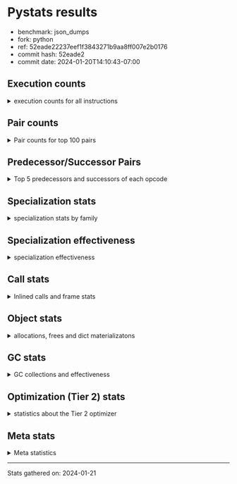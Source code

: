 
# Pystats results

- benchmark: json_dumps
- fork: python
- ref: 52eade22237eef1f3843271b9aa8ff007e2b0176
- commit hash: 52eade2
- commit date: 2024-01-20T14:10:43-07:00

## Execution counts

<details>
<summary> execution counts for all instructions </summary>

|Name | Count | Self | Cumulative | Miss ratio | 
|---|---:|---:|---:|---:|
| LOAD_FAST | 74,263,040 | 22.8% | 22.8% |  |
| TO_BOOL_BOOL | 25,606,200 | 7.9% | 30.7% |  |
| LOAD_ATTR_INSTANCE_VALUE | 20,484,960 | 6.3% | 37.0% |  |
| POP_JUMP_IF_FALSE | 17,924,560 | 5.5% | 42.5% |  |
| LOAD_GLOBAL_MODULE | 17,924,460 | 5.5% | 48.0% |  |
| STORE_FAST | 15,364,880 | 4.7% | 52.8% |  |
| LOAD_GLOBAL_BUILTIN | 15,363,780 | 4.7% | 57.5% |  |
| LOAD_CONST | 12,803,280 | 3.9% | 61.4% |  |
| POP_JUMP_IF_NOT_NONE | 12,803,200 | 3.9% | 65.3% |  |
| POP_JUMP_IF_TRUE | 10,242,560 | 3.1% | 68.5% |  |
| CALL | 7,685,600 | 2.4% | 70.9% |  |
| RESUME_CHECK | 7,682,540 | 2.4% | 73.2% |  |
| RETURN_VALUE | 7,682,000 | 2.4% | 75.6% |  |
| JUMP_FORWARD | 7,681,920 | 2.4% | 77.9% |  |
| LOAD_ATTR | 5,123,560 | 1.6% | 79.5% |  |
| PUSH_NULL | 5,122,240 | 1.6% | 81.1% |  |
| BUILD_TUPLE | 5,121,280 | 1.6% | 82.7% |  |
| LOAD_FAST_LOAD_FAST | 5,121,280 | 1.6% | 84.2% |  |
| CALL_ISINSTANCE | 5,121,240 | 1.6% | 85.8% |  |
| LOAD_ATTR_METHOD_WITH_VALUES | 5,121,240 | 1.6% | 87.4% |  |
| LOAD_ATTR_NONDESCRIPTOR_WITH_VALUES | 5,121,240 | 1.6% | 89.0% |  |
| FOR_ITER_RANGE | 2,563,880 | 0.8% | 89.8% |  |
| JUMP_BACKWARD | 2,563,840 | 0.8% | 90.5% |  |
| TO_BOOL | 2,561,860 | 0.8% | 91.3% |  |
| POP_TOP | 2,561,360 | 0.8% | 92.1% |  |
| LOAD_ATTR_MODULE | 2,560,740 | 0.8% | 92.9% |  |
| MAKE_FUNCTION | 2,560,640 | 0.8% | 93.7% |  |
| UNARY_NEGATIVE | 2,560,640 | 0.8% | 94.5% |  |
| BUILD_MAP | 2,560,640 | 0.8% | 95.3% |  |
| CALL_KW | 2,560,640 | 0.8% | 96.1% |  |
| POP_JUMP_IF_NONE | 2,560,640 | 0.8% | 96.8% |  |
| SET_FUNCTION_ATTRIBUTE | 2,560,640 | 0.8% | 97.6% |  |
| CALL_METHOD_DESCRIPTOR_O | 2,560,620 | 0.8% | 98.4% |  |
| CALL_PY_EXACT_ARGS | 2,560,620 | 0.8% | 99.2% |  |
| LOAD_ATTR_METHOD_NO_DICT | 2,560,620 | 0.8% | 100.0% |  |
| GET_ITER | 3,280 | 0.0% | 100.0% |  |
| FOR_ITER_LIST | 3,180 | 0.0% | 100.0% |  |
| STORE_FAST_STORE_FAST | 2,560 | 0.0% | 100.0% |  |
| UNPACK_SEQUENCE_TWO_TUPLE | 2,540 | 0.0% | 100.0% |  |
| INTERPRETER_EXIT | 640 | 0.0% | 100.0% |  |
| LOAD_GLOBAL | 640 | 0.0% | 100.0% |  |
| RETURN_CONST | 640 | 0.0% | 100.0% |  |
| LOAD_DEREF | 160 | 0.0% | 100.0% |  |
| FOR_ITER | 120 | 0.0% | 100.0% |  |
| RESUME | 100 | 0.0% | 100.0% |  |
| NOP | 80 | 0.0% | 100.0% |  |
| CALL_FUNCTION_EX | 80 | 0.0% | 100.0% |  |
| COPY_FREE_VARS | 80 | 0.0% | 100.0% |  |
| BINARY_OP_SUBTRACT_FLOAT | 60 | 0.0% | 100.0% |  |
| CALL_BUILTIN_CLASS | 60 | 0.0% | 100.0% |  |
| COMPARE_OP_INT | 60 | 0.0% | 100.0% |  |
| BINARY_OP | 40 | 0.0% | 100.0% |  |
| COMPARE_OP | 40 | 0.0% | 100.0% |  |
| UNPACK_SEQUENCE | 40 | 0.0% | 100.0% |  |


</details>

## Pair counts

<details>
<summary> Pair counts for top 100 pairs </summary>

|Pair | Count | Self | Cumulative | 
|---|---:|---:|---:|
| TO_BOOL_BOOL POP_JUMP_IF_FALSE | 17,924,340 | 5.5% | 5.5% |
| LOAD_FAST LOAD_ATTR_INSTANCE_VALUE | 17,924,200 | 5.5% | 11.0% |
| LOAD_FAST TO_BOOL_BOOL | 15,363,600 | 4.7% | 15.7% |
| LOAD_FAST POP_JUMP_IF_NOT_NONE | 10,242,560 | 3.1% | 18.9% |
| POP_JUMP_IF_FALSE LOAD_FAST | 10,242,560 | 3.1% | 22.0% |
| POP_JUMP_IF_NOT_NONE LOAD_FAST | 10,242,560 | 3.1% | 25.2% |
| JUMP_FORWARD LOAD_FAST | 7,681,920 | 2.4% | 27.6% |
| STORE_FAST JUMP_FORWARD | 7,681,920 | 2.4% | 29.9% |
| LOAD_ATTR_INSTANCE_VALUE LOAD_FAST | 7,681,860 | 2.4% | 32.3% |
| TO_BOOL_BOOL POP_JUMP_IF_TRUE | 7,681,860 | 2.4% | 34.6% |
| RESUME_CHECK LOAD_FAST | 5,121,860 | 1.6% | 36.2% |
| PUSH_NULL LOAD_FAST | 5,121,360 | 1.6% | 37.8% |
| LOAD_FAST LOAD_CONST | 5,121,360 | 1.6% | 39.4% |
| LOAD_GLOBAL_BUILTIN LOAD_FAST | 5,121,300 | 1.6% | 40.9% |
| POP_JUMP_IF_TRUE LOAD_FAST | 5,121,280 | 1.6% | 42.5% |
| LOAD_ATTR_METHOD_WITH_VALUES LOAD_FAST | 5,121,240 | 1.6% | 44.1% |
| LOAD_ATTR_NONDESCRIPTOR_WITH_VALUES LOAD_FAST | 5,121,240 | 1.6% | 45.7% |
| LOAD_FAST LOAD_ATTR_NONDESCRIPTOR_WITH_VALUES | 5,121,200 | 1.6% | 47.2% |
| LOAD_FAST LOAD_GLOBAL_BUILTIN | 5,121,200 | 1.6% | 48.8% |
| POP_JUMP_IF_FALSE LOAD_GLOBAL_MODULE | 5,121,200 | 1.6% | 50.4% |
| CALL_ISINSTANCE TO_BOOL_BOOL | 5,121,200 | 1.6% | 52.0% |
| LOAD_ATTR_INSTANCE_VALUE TO_BOOL_BOOL | 5,121,200 | 1.6% | 53.5% |
| STORE_FAST LOAD_FAST | 2,561,600 | 0.8% | 54.3% |
| LOAD_FAST PUSH_NULL | 2,561,440 | 0.8% | 55.1% |
| POP_TOP JUMP_BACKWARD | 2,561,280 | 0.8% | 55.9% |
| JUMP_BACKWARD FOR_ITER_RANGE | 2,561,240 | 0.8% | 56.7% |
| FOR_ITER_RANGE STORE_FAST | 2,561,240 | 0.8% | 57.5% |
| LOAD_FAST TO_BOOL | 2,560,880 | 0.8% | 58.3% |
| LOAD_FAST CALL | 2,560,760 | 0.8% | 59.0% |
| CALL STORE_FAST | 2,560,740 | 0.8% | 59.8% |
| TO_BOOL POP_JUMP_IF_TRUE | 2,560,700 | 0.8% | 60.6% |
| LOAD_FAST_LOAD_FAST LOAD_ATTR | 2,560,680 | 0.8% | 61.4% |
| LOAD_ATTR_MODULE PUSH_NULL | 2,560,680 | 0.8% | 62.2% |
| LOAD_GLOBAL_MODULE LOAD_ATTR_MODULE | 2,560,680 | 0.8% | 63.0% |
| CALL RETURN_VALUE | 2,560,660 | 0.8% | 63.8% |
| MAKE_FUNCTION SET_FUNCTION_ATTRIBUTE | 2,560,640 | 0.8% | 64.6% |
| RETURN_VALUE POP_TOP | 2,560,640 | 0.8% | 65.3% |
| RETURN_VALUE RETURN_VALUE | 2,560,640 | 0.8% | 66.1% |
| RETURN_VALUE STORE_FAST | 2,560,640 | 0.8% | 66.9% |
| UNARY_NEGATIVE BUILD_TUPLE | 2,560,640 | 0.8% | 67.7% |
| BUILD_MAP STORE_FAST | 2,560,640 | 0.8% | 68.5% |
| BUILD_TUPLE LOAD_CONST | 2,560,640 | 0.8% | 69.3% |
| LOAD_ATTR LOAD_FAST_LOAD_FAST | 2,560,640 | 0.8% | 70.1% |
| LOAD_CONST MAKE_FUNCTION | 2,560,640 | 0.8% | 70.9% |
| LOAD_CONST CALL | 2,560,640 | 0.8% | 71.6% |
| LOAD_CONST CALL_KW | 2,560,640 | 0.8% | 72.4% |
| LOAD_CONST LOAD_CONST | 2,560,640 | 0.8% | 73.2% |
| POP_JUMP_IF_FALSE BUILD_MAP | 2,560,640 | 0.8% | 74.0% |
| POP_JUMP_IF_NONE LOAD_FAST | 2,560,640 | 0.8% | 74.8% |
| POP_JUMP_IF_TRUE LOAD_CONST | 2,560,640 | 0.8% | 75.6% |
| SET_FUNCTION_ATTRIBUTE STORE_FAST | 2,560,640 | 0.8% | 76.4% |
| CALL RESUME_CHECK | 2,560,620 | 0.8% | 77.2% |
| CALL_KW RESUME_CHECK | 2,560,620 | 0.8% | 77.9% |
| CALL_METHOD_DESCRIPTOR_O RETURN_VALUE | 2,560,620 | 0.8% | 78.7% |
| CALL_PY_EXACT_ARGS RESUME_CHECK | 2,560,620 | 0.8% | 79.5% |
| LOAD_ATTR_INSTANCE_VALUE CALL | 2,560,620 | 0.8% | 80.3% |
| LOAD_ATTR_INSTANCE_VALUE POP_JUMP_IF_NOT_NONE | 2,560,620 | 0.8% | 81.1% |
| LOAD_ATTR_METHOD_NO_DICT LOAD_FAST | 2,560,620 | 0.8% | 81.9% |
| LOAD_GLOBAL_BUILTIN BUILD_TUPLE | 2,560,620 | 0.8% | 82.7% |
| LOAD_GLOBAL_BUILTIN LOAD_ATTR | 2,560,620 | 0.8% | 83.5% |
| LOAD_GLOBAL_MODULE UNARY_NEGATIVE | 2,560,620 | 0.8% | 84.2% |
| LOAD_GLOBAL_MODULE LOAD_FAST_LOAD_FAST | 2,560,620 | 0.8% | 85.0% |
| LOAD_GLOBAL_MODULE POP_JUMP_IF_NONE | 2,560,620 | 0.8% | 85.8% |
| LOAD_GLOBAL_MODULE STORE_FAST | 2,560,620 | 0.8% | 86.6% |
| BUILD_TUPLE CALL_ISINSTANCE | 2,560,600 | 0.8% | 87.4% |
| LOAD_ATTR LOAD_GLOBAL_MODULE | 2,560,600 | 0.8% | 88.2% |
| LOAD_CONST LOAD_ATTR_METHOD_NO_DICT | 2,560,600 | 0.8% | 89.0% |
| LOAD_FAST CALL_METHOD_DESCRIPTOR_O | 2,560,600 | 0.8% | 89.8% |
| LOAD_FAST CALL_PY_EXACT_ARGS | 2,560,600 | 0.8% | 90.5% |
| LOAD_FAST LOAD_ATTR_METHOD_WITH_VALUES | 2,560,600 | 0.8% | 91.3% |
| LOAD_FAST_LOAD_FAST LOAD_ATTR_INSTANCE_VALUE | 2,560,600 | 0.8% | 92.1% |
| POP_JUMP_IF_NOT_NONE LOAD_GLOBAL_MODULE | 2,560,600 | 0.8% | 92.9% |
| POP_JUMP_IF_TRUE LOAD_GLOBAL_MODULE | 2,560,600 | 0.8% | 93.7% |
| STORE_FAST LOAD_GLOBAL_BUILTIN | 2,560,600 | 0.8% | 94.5% |
| STORE_FAST LOAD_GLOBAL_MODULE | 2,560,600 | 0.8% | 95.3% |
| LOAD_ATTR_INSTANCE_VALUE LOAD_GLOBAL_BUILTIN | 2,560,600 | 0.8% | 96.1% |
| LOAD_GLOBAL_BUILTIN CALL_ISINSTANCE | 2,560,600 | 0.8% | 96.8% |
| LOAD_GLOBAL_BUILTIN LOAD_GLOBAL_BUILTIN | 2,560,600 | 0.8% | 97.6% |
| LOAD_GLOBAL_MODULE LOAD_ATTR_METHOD_WITH_VALUES | 2,560,600 | 0.8% | 98.4% |
| LOAD_GLOBAL_MODULE LOAD_GLOBAL_MODULE | 2,560,600 | 0.8% | 99.2% |
| RESUME_CHECK LOAD_GLOBAL_BUILTIN | 2,560,600 | 0.8% | 100.0% |
| LOAD_FAST GET_ITER | 3,280 | 0.0% | 100.0% |
| GET_ITER FOR_ITER_RANGE | 2,600 | 0.0% | 100.0% |
| CALL CALL | 2,600 | 0.0% | 100.0% |
| STORE_FAST_STORE_FAST LOAD_FAST | 2,560 | 0.0% | 100.0% |
| FOR_ITER_RANGE JUMP_BACKWARD | 2,560 | 0.0% | 100.0% |
| JUMP_BACKWARD FOR_ITER_LIST | 2,540 | 0.0% | 100.0% |
| UNPACK_SEQUENCE_TWO_TUPLE STORE_FAST_STORE_FAST | 2,540 | 0.0% | 100.0% |
| FOR_ITER_LIST UNPACK_SEQUENCE_TWO_TUPLE | 2,520 | 0.0% | 100.0% |
| LOAD_ATTR LOAD_ATTR | 1,640 | 0.0% | 100.0% |
| PUSH_NULL CALL | 880 | 0.0% | 100.0% |
| TO_BOOL TO_BOOL | 820 | 0.0% | 100.0% |
| CALL POP_TOP | 720 | 0.0% | 100.0% |
| RETURN_CONST INTERPRETER_EXIT | 640 | 0.0% | 100.0% |
| FOR_ITER_LIST RETURN_CONST | 640 | 0.0% | 100.0% |
| CACHE RESUME_CHECK | 620 | 0.0% | 100.0% |
| GET_ITER FOR_ITER_LIST | 620 | 0.0% | 100.0% |
| LOAD_FAST LOAD_ATTR | 400 | 0.0% | 100.0% |
| TO_BOOL TO_BOOL_BOOL | 200 | 0.0% | 100.0% |
| LOAD_GLOBAL LOAD_GLOBAL_MODULE | 180 | 0.0% | 100.0% |


</details>

## Predecessor/Successor Pairs

<details>
<summary> Top 5 predecessors and successors of each opcode </summary>

### CACHE

<details>
<summary> Successors and predecessors for CACHE </summary>

|Successors | Count | Percentage | 
|---|---:|---:|
| RESUME_CHECK | 620 | 96.9% |
| RESUME | 20 | 3.1% |


</details>

### GET_ITER

<details>
<summary> Successors and predecessors for GET_ITER </summary>

|Predecessors | Count | Percentage | 
|---|---:|---:|
| LOAD_FAST | 3,280 | 100.0% |

|Successors | Count | Percentage | 
|---|---:|---:|
| FOR_ITER_RANGE | 2,600 | 79.3% |
| FOR_ITER_LIST | 620 | 18.9% |
| FOR_ITER | 60 | 1.8% |


</details>

### INTERPRETER_EXIT

<details>
<summary> Successors and predecessors for INTERPRETER_EXIT </summary>

|Predecessors | Count | Percentage | 
|---|---:|---:|
| RETURN_CONST | 640 | 100.0% |


</details>

### MAKE_FUNCTION

<details>
<summary> Successors and predecessors for MAKE_FUNCTION </summary>

|Predecessors | Count | Percentage | 
|---|---:|---:|
| LOAD_CONST | 2,560,640 | 100.0% |

|Successors | Count | Percentage | 
|---|---:|---:|
| SET_FUNCTION_ATTRIBUTE | 2,560,640 | 100.0% |


</details>

### NOP

<details>
<summary> Successors and predecessors for NOP </summary>

|Predecessors | Count | Percentage | 
|---|---:|---:|
| POP_TOP | 80 | 100.0% |

|Successors | Count | Percentage | 
|---|---:|---:|
| LOAD_DEREF | 80 | 100.0% |


</details>

### POP_TOP

<details>
<summary> Successors and predecessors for POP_TOP </summary>

|Predecessors | Count | Percentage | 
|---|---:|---:|
| RETURN_VALUE | 2,560,640 | 100.0% |
| CALL | 720 | 0.0% |

|Successors | Count | Percentage | 
|---|---:|---:|
| JUMP_BACKWARD | 2,561,280 | 100.0% |
| NOP | 80 | 0.0% |


</details>

### PUSH_NULL

<details>
<summary> Successors and predecessors for PUSH_NULL </summary>

|Predecessors | Count | Percentage | 
|---|---:|---:|
| LOAD_FAST | 2,561,440 | 50.0% |
| LOAD_ATTR_MODULE | 2,560,680 | 50.0% |
| LOAD_DEREF | 80 | 0.0% |
| LOAD_ATTR | 40 | 0.0% |

|Successors | Count | Percentage | 
|---|---:|---:|
| LOAD_FAST | 5,121,360 | 100.0% |
| CALL | 880 | 0.0% |


</details>

### RETURN_VALUE

<details>
<summary> Successors and predecessors for RETURN_VALUE </summary>

|Predecessors | Count | Percentage | 
|---|---:|---:|
| CALL | 2,560,660 | 33.3% |
| RETURN_VALUE | 2,560,640 | 33.3% |
| CALL_METHOD_DESCRIPTOR_O | 2,560,620 | 33.3% |
| LOAD_FAST | 80 | 0.0% |

|Successors | Count | Percentage | 
|---|---:|---:|
| POP_TOP | 2,560,640 | 33.3% |
| RETURN_VALUE | 2,560,640 | 33.3% |
| STORE_FAST | 2,560,640 | 33.3% |
| LOAD_GLOBAL | 40 | 0.0% |
| LOAD_GLOBAL_MODULE | 40 | 0.0% |


</details>

### TO_BOOL

<details>
<summary> Successors and predecessors for TO_BOOL </summary>

|Predecessors | Count | Percentage | 
|---|---:|---:|
| LOAD_FAST | 2,560,880 | 100.0% |
| TO_BOOL | 820 | 0.0% |
| CALL | 40 | 0.0% |
| LOAD_ATTR | 40 | 0.0% |
| CALL_ISINSTANCE | 40 | 0.0% |

|Successors | Count | Percentage | 
|---|---:|---:|
| POP_JUMP_IF_TRUE | 2,560,700 | 100.0% |
| TO_BOOL | 820 | 0.0% |
| TO_BOOL_BOOL | 200 | 0.0% |
| POP_JUMP_IF_FALSE | 140 | 0.0% |


</details>

### UNARY_NEGATIVE

<details>
<summary> Successors and predecessors for UNARY_NEGATIVE </summary>

|Predecessors | Count | Percentage | 
|---|---:|---:|
| LOAD_GLOBAL_MODULE | 2,560,620 | 100.0% |
| LOAD_GLOBAL | 20 | 0.0% |

|Successors | Count | Percentage | 
|---|---:|---:|
| BUILD_TUPLE | 2,560,640 | 100.0% |


</details>

### BINARY_OP

<details>
<summary> Successors and predecessors for BINARY_OP </summary>

|Predecessors | Count | Percentage | 
|---|---:|---:|
| LOAD_FAST | 40 | 100.0% |

|Successors | Count | Percentage | 
|---|---:|---:|
| STORE_FAST | 20 | 50.0% |
| BINARY_OP_SUBTRACT_FLOAT | 20 | 50.0% |


</details>

### BUILD_MAP

<details>
<summary> Successors and predecessors for BUILD_MAP </summary>

|Predecessors | Count | Percentage | 
|---|---:|---:|
| POP_JUMP_IF_FALSE | 2,560,640 | 100.0% |

|Successors | Count | Percentage | 
|---|---:|---:|
| STORE_FAST | 2,560,640 | 100.0% |


</details>

### BUILD_TUPLE

<details>
<summary> Successors and predecessors for BUILD_TUPLE </summary>

|Predecessors | Count | Percentage | 
|---|---:|---:|
| UNARY_NEGATIVE | 2,560,640 | 50.0% |
| LOAD_GLOBAL_BUILTIN | 2,560,620 | 50.0% |
| LOAD_GLOBAL | 20 | 0.0% |

|Successors | Count | Percentage | 
|---|---:|---:|
| LOAD_CONST | 2,560,640 | 50.0% |
| CALL_ISINSTANCE | 2,560,600 | 50.0% |
| CALL | 40 | 0.0% |


</details>

### CALL

<details>
<summary> Successors and predecessors for CALL </summary>

|Predecessors | Count | Percentage | 
|---|---:|---:|
| LOAD_FAST | 2,560,760 | 33.3% |
| LOAD_CONST | 2,560,640 | 33.3% |
| LOAD_ATTR_INSTANCE_VALUE | 2,560,620 | 33.3% |
| CALL | 2,600 | 0.0% |
| PUSH_NULL | 880 | 0.0% |

|Successors | Count | Percentage | 
|---|---:|---:|
| STORE_FAST | 2,560,740 | 33.3% |
| RETURN_VALUE | 2,560,660 | 33.3% |
| RESUME_CHECK | 2,560,620 | 33.3% |
| CALL | 2,600 | 0.0% |
| POP_TOP | 720 | 0.0% |


</details>

### CALL_FUNCTION_EX

<details>
<summary> Successors and predecessors for CALL_FUNCTION_EX </summary>

|Predecessors | Count | Percentage | 
|---|---:|---:|
| LOAD_FAST | 80 | 100.0% |

|Successors | Count | Percentage | 
|---|---:|---:|
| COPY_FREE_VARS | 80 | 100.0% |


</details>

### CALL_KW

<details>
<summary> Successors and predecessors for CALL_KW </summary>

|Predecessors | Count | Percentage | 
|---|---:|---:|
| LOAD_CONST | 2,560,640 | 100.0% |

|Successors | Count | Percentage | 
|---|---:|---:|
| RESUME_CHECK | 2,560,620 | 100.0% |
| RESUME | 20 | 0.0% |


</details>

### COMPARE_OP

<details>
<summary> Successors and predecessors for COMPARE_OP </summary>

|Predecessors | Count | Percentage | 
|---|---:|---:|
| LOAD_CONST | 40 | 100.0% |

|Successors | Count | Percentage | 
|---|---:|---:|
| POP_JUMP_IF_FALSE | 20 | 50.0% |
| COMPARE_OP_INT | 20 | 50.0% |


</details>

### COPY_FREE_VARS

<details>
<summary> Successors and predecessors for COPY_FREE_VARS </summary>

|Predecessors | Count | Percentage | 
|---|---:|---:|
| CALL_FUNCTION_EX | 80 | 100.0% |

|Successors | Count | Percentage | 
|---|---:|---:|
| RESUME_CHECK | 60 | 75.0% |
| RESUME | 20 | 25.0% |


</details>

### FOR_ITER

<details>
<summary> Successors and predecessors for FOR_ITER </summary>

|Predecessors | Count | Percentage | 
|---|---:|---:|
| GET_ITER | 60 | 50.0% |
| JUMP_BACKWARD | 60 | 50.0% |

|Successors | Count | Percentage | 
|---|---:|---:|
| STORE_FAST | 40 | 33.3% |
| FOR_ITER_RANGE | 40 | 33.3% |
| UNPACK_SEQUENCE | 20 | 16.7% |
| FOR_ITER_LIST | 20 | 16.7% |


</details>

### JUMP_BACKWARD

<details>
<summary> Successors and predecessors for JUMP_BACKWARD </summary>

|Predecessors | Count | Percentage | 
|---|---:|---:|
| POP_TOP | 2,561,280 | 99.9% |
| FOR_ITER_RANGE | 2,560 | 0.1% |

|Successors | Count | Percentage | 
|---|---:|---:|
| FOR_ITER_RANGE | 2,561,240 | 99.9% |
| FOR_ITER_LIST | 2,540 | 0.1% |
| FOR_ITER | 60 | 0.0% |


</details>

### JUMP_FORWARD

<details>
<summary> Successors and predecessors for JUMP_FORWARD </summary>

|Predecessors | Count | Percentage | 
|---|---:|---:|
| STORE_FAST | 7,681,920 | 100.0% |

|Successors | Count | Percentage | 
|---|---:|---:|
| LOAD_FAST | 7,681,920 | 100.0% |


</details>

### LOAD_ATTR

<details>
<summary> Successors and predecessors for LOAD_ATTR </summary>

|Predecessors | Count | Percentage | 
|---|---:|---:|
| LOAD_FAST_LOAD_FAST | 2,560,680 | 50.0% |
| LOAD_GLOBAL_BUILTIN | 2,560,620 | 50.0% |
| LOAD_ATTR | 1,640 | 0.0% |
| LOAD_FAST | 400 | 0.0% |
| LOAD_GLOBAL | 100 | 0.0% |

|Successors | Count | Percentage | 
|---|---:|---:|
| LOAD_FAST_LOAD_FAST | 2,560,640 | 50.0% |
| LOAD_GLOBAL_MODULE | 2,560,600 | 50.0% |
| LOAD_ATTR | 1,640 | 0.0% |
| LOAD_FAST | 160 | 0.0% |
| LOAD_ATTR_INSTANCE_VALUE | 160 | 0.0% |


</details>

### LOAD_CONST

<details>
<summary> Successors and predecessors for LOAD_CONST </summary>

|Predecessors | Count | Percentage | 
|---|---:|---:|
| LOAD_FAST | 5,121,360 | 40.0% |
| BUILD_TUPLE | 2,560,640 | 20.0% |
| LOAD_CONST | 2,560,640 | 20.0% |
| POP_JUMP_IF_TRUE | 2,560,640 | 20.0% |

|Successors | Count | Percentage | 
|---|---:|---:|
| MAKE_FUNCTION | 2,560,640 | 20.0% |
| CALL | 2,560,640 | 20.0% |
| CALL_KW | 2,560,640 | 20.0% |
| LOAD_CONST | 2,560,640 | 20.0% |
| LOAD_ATTR_METHOD_NO_DICT | 2,560,600 | 20.0% |


</details>

### LOAD_DEREF

<details>
<summary> Successors and predecessors for LOAD_DEREF </summary>

|Predecessors | Count | Percentage | 
|---|---:|---:|
| NOP | 80 | 50.0% |
| STORE_FAST | 80 | 50.0% |

|Successors | Count | Percentage | 
|---|---:|---:|
| PUSH_NULL | 80 | 50.0% |
| STORE_FAST | 80 | 50.0% |


</details>

### LOAD_FAST

<details>
<summary> Successors and predecessors for LOAD_FAST </summary>

|Predecessors | Count | Percentage | 
|---|---:|---:|
| POP_JUMP_IF_FALSE | 10,242,560 | 13.8% |
| POP_JUMP_IF_NOT_NONE | 10,242,560 | 13.8% |
| JUMP_FORWARD | 7,681,920 | 10.3% |
| LOAD_ATTR_INSTANCE_VALUE | 7,681,860 | 10.3% |
| RESUME_CHECK | 5,121,860 | 6.9% |

|Successors | Count | Percentage | 
|---|---:|---:|
| LOAD_ATTR_INSTANCE_VALUE | 17,924,200 | 24.1% |
| TO_BOOL_BOOL | 15,363,600 | 20.7% |
| POP_JUMP_IF_NOT_NONE | 10,242,560 | 13.8% |
| LOAD_CONST | 5,121,360 | 6.9% |
| LOAD_ATTR_NONDESCRIPTOR_WITH_VALUES | 5,121,200 | 6.9% |


</details>

### LOAD_FAST_LOAD_FAST

<details>
<summary> Successors and predecessors for LOAD_FAST_LOAD_FAST </summary>

|Predecessors | Count | Percentage | 
|---|---:|---:|
| LOAD_ATTR | 2,560,640 | 50.0% |
| LOAD_GLOBAL_MODULE | 2,560,620 | 50.0% |
| LOAD_GLOBAL | 20 | 0.0% |

|Successors | Count | Percentage | 
|---|---:|---:|
| LOAD_ATTR | 2,560,680 | 50.0% |
| LOAD_ATTR_INSTANCE_VALUE | 2,560,600 | 50.0% |


</details>

### LOAD_GLOBAL

<details>
<summary> Successors and predecessors for LOAD_GLOBAL </summary>

|Predecessors | Count | Percentage | 
|---|---:|---:|
| POP_JUMP_IF_FALSE | 120 | 18.8% |
| LOAD_FAST | 80 | 12.5% |
| STORE_FAST | 80 | 12.5% |
| LOAD_ATTR | 60 | 9.4% |
| RETURN_VALUE | 40 | 6.2% |

|Successors | Count | Percentage | 
|---|---:|---:|
| LOAD_GLOBAL_MODULE | 180 | 28.1% |
| LOAD_GLOBAL_BUILTIN | 140 | 21.9% |
| LOAD_ATTR | 100 | 15.6% |
| LOAD_FAST | 60 | 9.4% |
| LOAD_GLOBAL | 40 | 6.2% |


</details>

### POP_JUMP_IF_FALSE

<details>
<summary> Successors and predecessors for POP_JUMP_IF_FALSE </summary>

|Predecessors | Count | Percentage | 
|---|---:|---:|
| TO_BOOL_BOOL | 17,924,340 | 100.0% |
| TO_BOOL | 140 | 0.0% |
| COMPARE_OP_INT | 60 | 0.0% |
| COMPARE_OP | 20 | 0.0% |

|Successors | Count | Percentage | 
|---|---:|---:|
| LOAD_FAST | 10,242,560 | 57.1% |
| LOAD_GLOBAL_MODULE | 5,121,200 | 28.6% |
| BUILD_MAP | 2,560,640 | 14.3% |
| LOAD_GLOBAL | 120 | 0.0% |
| LOAD_GLOBAL_BUILTIN | 40 | 0.0% |


</details>

### POP_JUMP_IF_NONE

<details>
<summary> Successors and predecessors for POP_JUMP_IF_NONE </summary>

|Predecessors | Count | Percentage | 
|---|---:|---:|
| LOAD_GLOBAL_MODULE | 2,560,620 | 100.0% |
| LOAD_GLOBAL | 20 | 0.0% |

|Successors | Count | Percentage | 
|---|---:|---:|
| LOAD_FAST | 2,560,640 | 100.0% |


</details>

### POP_JUMP_IF_NOT_NONE

<details>
<summary> Successors and predecessors for POP_JUMP_IF_NOT_NONE </summary>

|Predecessors | Count | Percentage | 
|---|---:|---:|
| LOAD_FAST | 10,242,560 | 80.0% |
| LOAD_ATTR_INSTANCE_VALUE | 2,560,620 | 20.0% |
| LOAD_ATTR | 20 | 0.0% |

|Successors | Count | Percentage | 
|---|---:|---:|
| LOAD_FAST | 10,242,560 | 80.0% |
| LOAD_GLOBAL_MODULE | 2,560,600 | 20.0% |
| LOAD_GLOBAL | 40 | 0.0% |


</details>

### POP_JUMP_IF_TRUE

<details>
<summary> Successors and predecessors for POP_JUMP_IF_TRUE </summary>

|Predecessors | Count | Percentage | 
|---|---:|---:|
| TO_BOOL_BOOL | 7,681,860 | 75.0% |
| TO_BOOL | 2,560,700 | 25.0% |

|Successors | Count | Percentage | 
|---|---:|---:|
| LOAD_FAST | 5,121,280 | 50.0% |
| LOAD_CONST | 2,560,640 | 25.0% |
| LOAD_GLOBAL_MODULE | 2,560,600 | 25.0% |
| LOAD_GLOBAL | 40 | 0.0% |


</details>

### RETURN_CONST

<details>
<summary> Successors and predecessors for RETURN_CONST </summary>

|Predecessors | Count | Percentage | 
|---|---:|---:|
| FOR_ITER_LIST | 640 | 100.0% |

|Successors | Count | Percentage | 
|---|---:|---:|
| INTERPRETER_EXIT | 640 | 100.0% |


</details>

### SET_FUNCTION_ATTRIBUTE

<details>
<summary> Successors and predecessors for SET_FUNCTION_ATTRIBUTE </summary>

|Predecessors | Count | Percentage | 
|---|---:|---:|
| MAKE_FUNCTION | 2,560,640 | 100.0% |

|Successors | Count | Percentage | 
|---|---:|---:|
| STORE_FAST | 2,560,640 | 100.0% |


</details>

### STORE_FAST

<details>
<summary> Successors and predecessors for STORE_FAST </summary>

|Predecessors | Count | Percentage | 
|---|---:|---:|
| FOR_ITER_RANGE | 2,561,240 | 16.7% |
| CALL | 2,560,740 | 16.7% |
| RETURN_VALUE | 2,560,640 | 16.7% |
| BUILD_MAP | 2,560,640 | 16.7% |
| SET_FUNCTION_ATTRIBUTE | 2,560,640 | 16.7% |

|Successors | Count | Percentage | 
|---|---:|---:|
| JUMP_FORWARD | 7,681,920 | 50.0% |
| LOAD_FAST | 2,561,600 | 16.7% |
| LOAD_GLOBAL_BUILTIN | 2,560,600 | 16.7% |
| LOAD_GLOBAL_MODULE | 2,560,600 | 16.7% |
| LOAD_DEREF | 80 | 0.0% |


</details>

### STORE_FAST_STORE_FAST

<details>
<summary> Successors and predecessors for STORE_FAST_STORE_FAST </summary>

|Predecessors | Count | Percentage | 
|---|---:|---:|
| UNPACK_SEQUENCE_TWO_TUPLE | 2,540 | 99.2% |
| UNPACK_SEQUENCE | 20 | 0.8% |

|Successors | Count | Percentage | 
|---|---:|---:|
| LOAD_FAST | 2,560 | 100.0% |


</details>

### UNPACK_SEQUENCE

<details>
<summary> Successors and predecessors for UNPACK_SEQUENCE </summary>

|Predecessors | Count | Percentage | 
|---|---:|---:|
| FOR_ITER | 20 | 50.0% |
| FOR_ITER_LIST | 20 | 50.0% |

|Successors | Count | Percentage | 
|---|---:|---:|
| STORE_FAST_STORE_FAST | 20 | 50.0% |
| UNPACK_SEQUENCE_TWO_TUPLE | 20 | 50.0% |


</details>

### RESUME

<details>
<summary> Successors and predecessors for RESUME </summary>

|Predecessors | Count | Percentage | 
|---|---:|---:|
| CALL | 40 | 40.0% |
| CACHE | 20 | 20.0% |
| CALL_KW | 20 | 20.0% |
| COPY_FREE_VARS | 20 | 20.0% |

|Successors | Count | Percentage | 
|---|---:|---:|
| LOAD_FAST | 60 | 60.0% |
| LOAD_GLOBAL | 40 | 40.0% |


</details>

### BINARY_OP_SUBTRACT_FLOAT

<details>
<summary> Successors and predecessors for BINARY_OP_SUBTRACT_FLOAT </summary>

|Predecessors | Count | Percentage | 
|---|---:|---:|
| LOAD_FAST | 40 | 66.7% |
| BINARY_OP | 20 | 33.3% |

|Successors | Count | Percentage | 
|---|---:|---:|
| STORE_FAST | 60 | 100.0% |


</details>

### CALL_BUILTIN_CLASS

<details>
<summary> Successors and predecessors for CALL_BUILTIN_CLASS </summary>

|Predecessors | Count | Percentage | 
|---|---:|---:|
| LOAD_FAST | 40 | 66.7% |
| CALL | 20 | 33.3% |

|Successors | Count | Percentage | 
|---|---:|---:|
| STORE_FAST | 60 | 100.0% |


</details>

### CALL_ISINSTANCE

<details>
<summary> Successors and predecessors for CALL_ISINSTANCE </summary>

|Predecessors | Count | Percentage | 
|---|---:|---:|
| BUILD_TUPLE | 2,560,600 | 50.0% |
| LOAD_GLOBAL_BUILTIN | 2,560,600 | 50.0% |
| CALL | 40 | 0.0% |

|Successors | Count | Percentage | 
|---|---:|---:|
| TO_BOOL_BOOL | 5,121,200 | 100.0% |
| TO_BOOL | 40 | 0.0% |


</details>

### CALL_METHOD_DESCRIPTOR_O

<details>
<summary> Successors and predecessors for CALL_METHOD_DESCRIPTOR_O </summary>

|Predecessors | Count | Percentage | 
|---|---:|---:|
| LOAD_FAST | 2,560,600 | 100.0% |
| CALL | 20 | 0.0% |

|Successors | Count | Percentage | 
|---|---:|---:|
| RETURN_VALUE | 2,560,620 | 100.0% |


</details>

### CALL_PY_EXACT_ARGS

<details>
<summary> Successors and predecessors for CALL_PY_EXACT_ARGS </summary>

|Predecessors | Count | Percentage | 
|---|---:|---:|
| LOAD_FAST | 2,560,600 | 100.0% |
| CALL | 20 | 0.0% |

|Successors | Count | Percentage | 
|---|---:|---:|
| RESUME_CHECK | 2,560,620 | 100.0% |


</details>

### COMPARE_OP_INT

<details>
<summary> Successors and predecessors for COMPARE_OP_INT </summary>

|Predecessors | Count | Percentage | 
|---|---:|---:|
| LOAD_CONST | 40 | 66.7% |
| COMPARE_OP | 20 | 33.3% |

|Successors | Count | Percentage | 
|---|---:|---:|
| POP_JUMP_IF_FALSE | 60 | 100.0% |


</details>

### FOR_ITER_LIST

<details>
<summary> Successors and predecessors for FOR_ITER_LIST </summary>

|Predecessors | Count | Percentage | 
|---|---:|---:|
| JUMP_BACKWARD | 2,540 | 79.9% |
| GET_ITER | 620 | 19.5% |
| FOR_ITER | 20 | 0.6% |

|Successors | Count | Percentage | 
|---|---:|---:|
| UNPACK_SEQUENCE_TWO_TUPLE | 2,520 | 79.2% |
| RETURN_CONST | 640 | 20.1% |
| UNPACK_SEQUENCE | 20 | 0.6% |


</details>

### FOR_ITER_RANGE

<details>
<summary> Successors and predecessors for FOR_ITER_RANGE </summary>

|Predecessors | Count | Percentage | 
|---|---:|---:|
| JUMP_BACKWARD | 2,561,240 | 99.9% |
| GET_ITER | 2,600 | 0.1% |
| FOR_ITER | 40 | 0.0% |

|Successors | Count | Percentage | 
|---|---:|---:|
| STORE_FAST | 2,561,240 | 99.9% |
| JUMP_BACKWARD | 2,560 | 0.1% |
| LOAD_FAST | 80 | 0.0% |


</details>

### LOAD_ATTR_INSTANCE_VALUE

<details>
<summary> Successors and predecessors for LOAD_ATTR_INSTANCE_VALUE </summary>

|Predecessors | Count | Percentage | 
|---|---:|---:|
| LOAD_FAST | 17,924,200 | 87.5% |
| LOAD_FAST_LOAD_FAST | 2,560,600 | 12.5% |
| LOAD_ATTR | 160 | 0.0% |

|Successors | Count | Percentage | 
|---|---:|---:|
| LOAD_FAST | 7,681,860 | 37.5% |
| TO_BOOL_BOOL | 5,121,200 | 25.0% |
| CALL | 2,560,620 | 12.5% |
| POP_JUMP_IF_NOT_NONE | 2,560,620 | 12.5% |
| LOAD_GLOBAL_BUILTIN | 2,560,600 | 12.5% |


</details>

### LOAD_ATTR_METHOD_NO_DICT

<details>
<summary> Successors and predecessors for LOAD_ATTR_METHOD_NO_DICT </summary>

|Predecessors | Count | Percentage | 
|---|---:|---:|
| LOAD_CONST | 2,560,600 | 100.0% |
| LOAD_ATTR | 20 | 0.0% |

|Successors | Count | Percentage | 
|---|---:|---:|
| LOAD_FAST | 2,560,620 | 100.0% |


</details>

### LOAD_ATTR_METHOD_WITH_VALUES

<details>
<summary> Successors and predecessors for LOAD_ATTR_METHOD_WITH_VALUES </summary>

|Predecessors | Count | Percentage | 
|---|---:|---:|
| LOAD_FAST | 2,560,600 | 50.0% |
| LOAD_GLOBAL_MODULE | 2,560,600 | 50.0% |
| LOAD_ATTR | 40 | 0.0% |

|Successors | Count | Percentage | 
|---|---:|---:|
| LOAD_FAST | 5,121,240 | 100.0% |


</details>

### LOAD_ATTR_MODULE

<details>
<summary> Successors and predecessors for LOAD_ATTR_MODULE </summary>

|Predecessors | Count | Percentage | 
|---|---:|---:|
| LOAD_GLOBAL_MODULE | 2,560,680 | 100.0% |
| LOAD_ATTR | 60 | 0.0% |

|Successors | Count | Percentage | 
|---|---:|---:|
| PUSH_NULL | 2,560,680 | 100.0% |
| STORE_FAST | 60 | 0.0% |


</details>

### LOAD_ATTR_NONDESCRIPTOR_WITH_VALUES

<details>
<summary> Successors and predecessors for LOAD_ATTR_NONDESCRIPTOR_WITH_VALUES </summary>

|Predecessors | Count | Percentage | 
|---|---:|---:|
| LOAD_FAST | 5,121,200 | 100.0% |
| LOAD_ATTR | 40 | 0.0% |

|Successors | Count | Percentage | 
|---|---:|---:|
| LOAD_FAST | 5,121,240 | 100.0% |


</details>

### LOAD_GLOBAL_BUILTIN

<details>
<summary> Successors and predecessors for LOAD_GLOBAL_BUILTIN </summary>

|Predecessors | Count | Percentage | 
|---|---:|---:|
| LOAD_FAST | 5,121,200 | 33.3% |
| STORE_FAST | 2,560,600 | 16.7% |
| LOAD_ATTR_INSTANCE_VALUE | 2,560,600 | 16.7% |
| LOAD_GLOBAL_BUILTIN | 2,560,600 | 16.7% |
| RESUME_CHECK | 2,560,600 | 16.7% |

|Successors | Count | Percentage | 
|---|---:|---:|
| LOAD_FAST | 5,121,300 | 33.3% |
| BUILD_TUPLE | 2,560,620 | 16.7% |
| LOAD_ATTR | 2,560,620 | 16.7% |
| CALL_ISINSTANCE | 2,560,600 | 16.7% |
| LOAD_GLOBAL_BUILTIN | 2,560,600 | 16.7% |


</details>

### LOAD_GLOBAL_MODULE

<details>
<summary> Successors and predecessors for LOAD_GLOBAL_MODULE </summary>

|Predecessors | Count | Percentage | 
|---|---:|---:|
| POP_JUMP_IF_FALSE | 5,121,200 | 28.6% |
| LOAD_ATTR | 2,560,600 | 14.3% |
| POP_JUMP_IF_NOT_NONE | 2,560,600 | 14.3% |
| POP_JUMP_IF_TRUE | 2,560,600 | 14.3% |
| STORE_FAST | 2,560,600 | 14.3% |

|Successors | Count | Percentage | 
|---|---:|---:|
| LOAD_ATTR_MODULE | 2,560,680 | 14.3% |
| UNARY_NEGATIVE | 2,560,620 | 14.3% |
| LOAD_FAST_LOAD_FAST | 2,560,620 | 14.3% |
| POP_JUMP_IF_NONE | 2,560,620 | 14.3% |
| STORE_FAST | 2,560,620 | 14.3% |


</details>

### RESUME_CHECK

<details>
<summary> Successors and predecessors for RESUME_CHECK </summary>

|Predecessors | Count | Percentage | 
|---|---:|---:|
| CALL | 2,560,620 | 33.3% |
| CALL_KW | 2,560,620 | 33.3% |
| CALL_PY_EXACT_ARGS | 2,560,620 | 33.3% |
| CACHE | 620 | 0.0% |
| COPY_FREE_VARS | 60 | 0.0% |

|Successors | Count | Percentage | 
|---|---:|---:|
| LOAD_FAST | 5,121,860 | 66.7% |
| LOAD_GLOBAL_BUILTIN | 2,560,600 | 33.3% |
| LOAD_GLOBAL | 40 | 0.0% |
| LOAD_GLOBAL_MODULE | 40 | 0.0% |


</details>

### TO_BOOL_BOOL

<details>
<summary> Successors and predecessors for TO_BOOL_BOOL </summary>

|Predecessors | Count | Percentage | 
|---|---:|---:|
| LOAD_FAST | 15,363,600 | 60.0% |
| CALL_ISINSTANCE | 5,121,200 | 20.0% |
| LOAD_ATTR_INSTANCE_VALUE | 5,121,200 | 20.0% |
| TO_BOOL | 200 | 0.0% |

|Successors | Count | Percentage | 
|---|---:|---:|
| POP_JUMP_IF_FALSE | 17,924,340 | 70.0% |
| POP_JUMP_IF_TRUE | 7,681,860 | 30.0% |


</details>

### UNPACK_SEQUENCE_TWO_TUPLE

<details>
<summary> Successors and predecessors for UNPACK_SEQUENCE_TWO_TUPLE </summary>

|Predecessors | Count | Percentage | 
|---|---:|---:|
| FOR_ITER_LIST | 2,520 | 99.2% |
| UNPACK_SEQUENCE | 20 | 0.8% |

|Successors | Count | Percentage | 
|---|---:|---:|
| STORE_FAST_STORE_FAST | 2,540 | 100.0% |


</details>


</details>

## Specialization stats

<details>
<summary> specialization stats by family </summary>

### BINARY_OP

<details>
<summary> specialization stats for BINARY_OP family </summary>

|Kind | Count | Ratio | 
|---|---:|---:|
|     deferred | 20 | 20.0% |
|          hit | 60 | 60.0% |

| | Count | Ratio | 
|---|---:|---:|
| Success | 20 | 100.0% |
| Failure | 0 | 0.0% |


</details>

### CALL

<details>
<summary> specialization stats for CALL family </summary>

|Kind | Count | Ratio | 
|---|---:|---:|
|     deferred | 7,682,900 | 42.9% |
|          hit | 10,242,540 | 57.1% |

| | Count | Ratio | 
|---|---:|---:|
| Success | 100 | 3.7% |
| Failure | 2,600 | 96.3% |

|Failure kind | Count | Ratio | 
|---|---:|---:|
| other | 900 | 34.6% |
| code complex parameters | 820 | 31.5% |
| class mutable | 820 | 31.5% |
| cfunc noargs | 60 | 2.3% |


</details>

### COMPARE_OP

<details>
<summary> specialization stats for COMPARE_OP family </summary>

|Kind | Count | Ratio | 
|---|---:|---:|
|     deferred | 20 | 20.0% |
|          hit | 60 | 60.0% |

| | Count | Ratio | 
|---|---:|---:|
| Success | 20 | 100.0% |
| Failure | 0 | 0.0% |


</details>

### FOR_ITER

<details>
<summary> specialization stats for FOR_ITER family </summary>

|Kind | Count | Ratio | 
|---|---:|---:|
|     deferred | 60 | 0.0% |
|          hit | 2,567,060 | 100.0% |

| | Count | Ratio | 
|---|---:|---:|
| Success | 60 | 100.0% |
| Failure | 0 | 0.0% |


</details>

### LOAD_ATTR

<details>
<summary> specialization stats for LOAD_ATTR family </summary>

|Kind | Count | Ratio | 
|---|---:|---:|
|     deferred | 5,121,600 | 12.5% |
|          hit | 35,848,800 | 87.5% |

| | Count | Ratio | 
|---|---:|---:|
| Success | 320 | 16.3% |
| Failure | 1,640 | 83.7% |

|Failure kind | Count | Ratio | 
|---|---:|---:|
| method | 820 | 50.0% |
| metaclass attribute | 820 | 50.0% |


</details>

### LOAD_GLOBAL

<details>
<summary> specialization stats for LOAD_GLOBAL family </summary>

|Kind | Count | Ratio | 
|---|---:|---:|
|     deferred | 320 | 0.0% |
|          hit | 33,288,240 | 100.0% |

| | Count | Ratio | 
|---|---:|---:|
| Success | 320 | 100.0% |
| Failure | 0 | 0.0% |


</details>

### POP_JUMP_IF_FALSE

<details>
<summary> specialization stats for POP_JUMP_IF_FALSE family </summary>


</details>

### POP_JUMP_IF_NONE

<details>
<summary> specialization stats for POP_JUMP_IF_NONE family </summary>


</details>

### POP_JUMP_IF_NOT_NONE

<details>
<summary> specialization stats for POP_JUMP_IF_NOT_NONE family </summary>


</details>

### POP_JUMP_IF_TRUE

<details>
<summary> specialization stats for POP_JUMP_IF_TRUE family </summary>


</details>

### TO_BOOL

<details>
<summary> specialization stats for TO_BOOL family </summary>

|Kind | Count | Ratio | 
|---|---:|---:|
|     deferred | 2,560,840 | 9.1% |
|          hit | 25,606,200 | 90.9% |

| | Count | Ratio | 
|---|---:|---:|
| Success | 200 | 19.6% |
| Failure | 820 | 80.4% |

|Failure kind | Count | Ratio | 
|---|---:|---:|
| dict | 820 | 100.0% |


</details>

### UNPACK_SEQUENCE

<details>
<summary> specialization stats for UNPACK_SEQUENCE family </summary>

|Kind | Count | Ratio | 
|---|---:|---:|
|     deferred | 20 | 0.8% |
|          hit | 2,540 | 98.4% |

| | Count | Ratio | 
|---|---:|---:|
| Success | 20 | 100.0% |
| Failure | 0 | 0.0% |


</details>


</details>

## Specialization effectiveness

<details>
<summary> specialization effectiveness </summary>

|Instructions | Count | Ratio | 
|---|---:|---:|
| Basic | 151,095,940 | 46.5% |
| Not specialized | 58,902,860 | 18.1% |
| Specialized hits | 115,238,040 | 35.4% |
| Specialized misses | 0 | 0.0% |

### Deferred by instruction

<details>
<summary> deferred by instruction </summary>

|Name | Count | Ratio | 
|---|---:|---:|
| CALL | 7,682,900 | 50.0% |
| LOAD_ATTR | 5,121,600 | 33.3% |
| TO_BOOL | 2,560,840 | 16.7% |
| LOAD_GLOBAL | 320 | 0.0% |
| FOR_ITER | 60 | 0.0% |
| BINARY_OP | 20 | 0.0% |
| COMPARE_OP | 20 | 0.0% |
| UNPACK_SEQUENCE | 20 | 0.0% |
| BINARY_SLICE | 0 | 0.0% |
| STORE_SLICE | 0 | 0.0% |


</details>

### Misses by instruction

<details>
<summary> misses by instruction </summary>


</details>


</details>

## Call stats

<details>
<summary> Inlined calls and frame stats </summary>

| | Count | Ratio | 
|---|---:|---:|
| Calls to PyEval_EvalDefault | 640 | 0.0% |
| Calls to Python functions inlined | 7,682,000 | 100.0% |
| Calls via PyEval_EvalFrame (total) | 640 | 0.0% |
| Calls via PyEval_EvalFrame (vector) | 640 | 0.0% |
| Calls via PyEval_EvalFrame (generator) | 0 | 0.0% |
| Calls via PyEval_EvalFrame (legacy) | 0 | 0.0% |
| Calls via PyEval_EvalFrame (function vectorcall) | 640 | 0.0% |
| Calls via PyEval_EvalFrame (build class) | 0 | 0.0% |
| Calls via PyEval_EvalFrame (slot) | 0 | 0.0% |
| Calls via PyEval_EvalFrame (function ex) | 80 | 0.0% |
| Calls via PyEval_EvalFrame (api) | 0 | 0.0% |
| Calls via PyEval_EvalFrame (method) | 0 | 0.0% |
| Frame objects created | 0 | 0.0% |
| Frames pushed | 2,560,620 | 33.3% |


</details>

## Object stats

<details>
<summary> allocations, frees and dict materializatons </summary>

| | Count | Ratio | 
|---|---:|---:|
| Allocations from freelist | 20,485,280 | 20.4% |
| Frees to freelist | 20,485,220 |  |
| Allocations | 79,834,440 | 79.6% |
| Allocations to 512 bytes | 79,834,440 | 79.6% |
| Allocations to 4 kbytes | 0 | 0.0% |
| Allocations over 4 kbytes | 0 | 0.0% |
| Frees | 79,834,427 |  |
| New values | 0 |  |
| Interpreter increfs | 110,121,940 | 53.4% |
| Interpreter decrefs | 130,117,320 | 43.0% |
| Increfs | 96,024,158 | 46.6% |
| Decrefs | 172,187,152 | 57.0% |
| Materialize dict (on request) | 0 |  |
| Materialize dict (new key) | 0 |  |
| Materialize dict (too big) | 0 |  |
| Materialize dict (str subclass) | 0 |  |
| Dematerialize dict | 0 |  |
| Method cache hits | 2,561,819 |  |
| Method cache misses | 221 |  |
| Method cache collisions | 182 |  |
| Method cache dunder hits | 10,243,353 |  |
| Method cache dunder misses | 27 |  |


</details>

## GC stats

<details>
<summary> GC collections and effectiveness </summary>

|Generation | Collections | Objects collected | Object visits | 
|---:|---:|---:|---:|
| 0 | 0 | 0 | 0 |
| 1 | 0 | 0 | 0 |
| 2 | 0 | 0 | 0 |


</details>

## Optimization (Tier 2) stats

<details>
<summary> statistics about the Tier 2 optimizer </summary>

| | Count | Ratio | 
|---|---:|---:|
| Optimization attempts | 0 |  |
| Traces created | 0 |  |
| Trace stack overflow | 0 |  |
| Trace stack underflow | 0 |  |
| Trace too long | 0 |  |
| Trace too short | 0 |  |
| Inner loop found | 0 |  |
| Recursive call | 0 |  |
| Low confidence | 0 |  |
| Traces executed | 0 |  |
| Uops executed | 0 |  |

### Trace length histogram

<details>
<summary> trace length histogram </summary>

|Range | Count | Ratio | 
|---|---:|---:|
| <= 1 | 0 |  |


</details>

### Optimized trace length histogram

<details>
<summary> optimized trace length histogram </summary>

|Range | Count | Ratio | 
|---|---:|---:|
| <= 1 | 0 |  |


</details>

### Trace run length histogram

<details>
<summary> trace run length histogram </summary>

|Range | Count | Ratio | 
|---|---:|---:|
| <= 1 | 0 |  |


</details>

### Uop execution stats

<details>
<summary> uop execution stats </summary>


</details>

### Unsupported opcodes

<details>
<summary> unsupported opcodes </summary>


</details>


</details>

## Meta stats

<details>
<summary> Meta statistics </summary>

| | Count | 
|---|---:|
| Number of data files | 20 |


</details>

---
Stats gathered on: 2024-01-21
